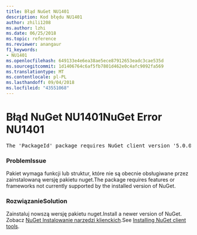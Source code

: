 ```yaml
---
title: Błąd NuGet NU1401
description: Kod błędu NU1401
author: zhili1208
ms.author: lzhi
ms.date: 06/25/2018
ms.topic: reference
ms.reviewer: anangaur
f1_keywords:
- NU1401
ms.openlocfilehash: 649133e4e6ea38ae5ece87912653eadc3cae535d
ms.sourcegitcommit: 1d1406764c6af5fb7801d462e0c4afc9092fa569
ms.translationtype: MT
ms.contentlocale: pl-PL
ms.lasthandoff: 09/04/2018
ms.locfileid: "43551068"
---
```

# <a name="nuget-error-nu1401"></a><span data-ttu-id="089ae-103">Błąd NuGet NU1401</span><span class="sxs-lookup"><span data-stu-id="089ae-103">NuGet Error NU1401</span></span>

<pre>The 'PackageId' package requires NuGet client version '5.0.0' or above, but the current NuGet version is '4.3.0'.</pre>

### <a name="issue"></a><span data-ttu-id="089ae-104">Problem</span><span class="sxs-lookup"><span data-stu-id="089ae-104">Issue</span></span>
<span data-ttu-id="089ae-105">Pakiet wymaga funkcji lub struktur, które nie są obecnie obsługiwane przez zainstalowaną wersję pakietu nuget.</span><span class="sxs-lookup"><span data-stu-id="089ae-105">The package requires features or frameworks not currently supported by the installed version of NuGet.</span></span>

### <a name="solution"></a><span data-ttu-id="089ae-106">Rozwiązanie</span><span class="sxs-lookup"><span data-stu-id="089ae-106">Solution</span></span>
<span data-ttu-id="089ae-107">Zainstaluj nowszą wersję pakietu nuget.</span><span class="sxs-lookup"><span data-stu-id="089ae-107">Install a newer version of NuGet.</span></span> <span data-ttu-id="089ae-108">Zobacz [NuGet Instalowanie narzędzi klienckich](../../install-nuget-client-tools.md).</span><span class="sxs-lookup"><span data-stu-id="089ae-108">See [Installing NuGet client tools](../../install-nuget-client-tools.md).</span></span>